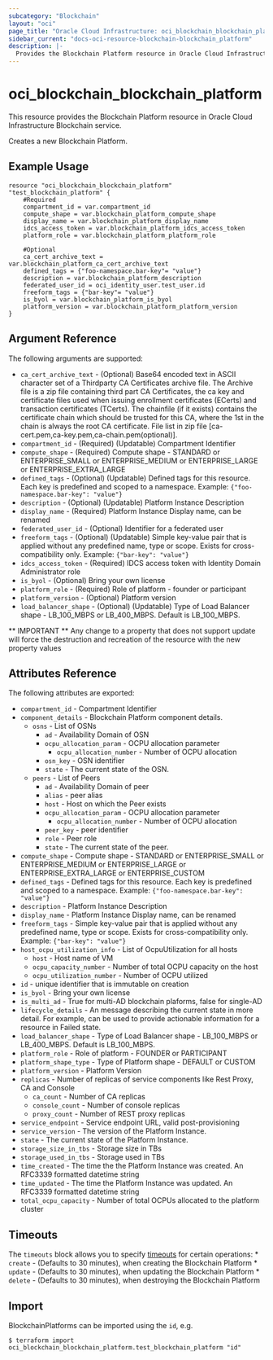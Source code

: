```yaml
---
subcategory: "Blockchain"
layout: "oci"
page_title: "Oracle Cloud Infrastructure: oci_blockchain_blockchain_platform"
sidebar_current: "docs-oci-resource-blockchain-blockchain_platform"
description: |-
  Provides the Blockchain Platform resource in Oracle Cloud Infrastructure Blockchain service
---
```


# oci_blockchain_blockchain_platform
This resource provides the Blockchain Platform resource in Oracle Cloud Infrastructure Blockchain service.

Creates a new Blockchain Platform.


## Example Usage

```hcl
resource "oci_blockchain_blockchain_platform" "test_blockchain_platform" {
	#Required
	compartment_id = var.compartment_id
	compute_shape = var.blockchain_platform_compute_shape
	display_name = var.blockchain_platform_display_name
	idcs_access_token = var.blockchain_platform_idcs_access_token
	platform_role = var.blockchain_platform_platform_role

	#Optional
	ca_cert_archive_text = var.blockchain_platform_ca_cert_archive_text
	defined_tags = {"foo-namespace.bar-key"= "value"}
	description = var.blockchain_platform_description
	federated_user_id = oci_identity_user.test_user.id
	freeform_tags = {"bar-key"= "value"}
	is_byol = var.blockchain_platform_is_byol
	platform_version = var.blockchain_platform_platform_version
}
```

## Argument Reference

The following arguments are supported:

* `ca_cert_archive_text` - (Optional) Base64 encoded text in ASCII character set of a Thirdparty CA Certificates archive file. The Archive file is a zip file containing third part CA Certificates, the ca key and certificate files used when issuing enrollment certificates (ECerts) and transaction certificates (TCerts). The chainfile (if it exists) contains the certificate chain which should be trusted for this CA, where the 1st in the chain is always the root CA certificate. File list in zip file [ca-cert.pem,ca-key.pem,ca-chain.pem(optional)]. 
* `compartment_id` - (Required) (Updatable) Compartment Identifier
* `compute_shape` - (Required) Compute shape - STANDARD or ENTERPRISE_SMALL or ENTERPRISE_MEDIUM or ENTERPRISE_LARGE or ENTERPRISE_EXTRA_LARGE
* `defined_tags` - (Optional) (Updatable) Defined tags for this resource. Each key is predefined and scoped to a namespace. Example: `{"foo-namespace.bar-key": "value"}` 
* `description` - (Optional) (Updatable) Platform Instance Description
* `display_name` - (Required) Platform Instance Display name, can be renamed
* `federated_user_id` - (Optional) Identifier for a federated user
* `freeform_tags` - (Optional) (Updatable) Simple key-value pair that is applied without any predefined name, type or scope. Exists for cross-compatibility only. Example: `{"bar-key": "value"}` 
* `idcs_access_token` - (Required) IDCS access token with Identity Domain Administrator role
* `is_byol` - (Optional) Bring your own license
* `platform_role` - (Required) Role of platform - founder or participant
* `platform_version` - (Optional) Platform version
* `load_balancer_shape` - (Optional) (Updatable) Type of Load Balancer shape - LB_100_MBPS or LB_400_MBPS. Default is LB_100_MBPS.


** IMPORTANT **
Any change to a property that does not support update will force the destruction and recreation of the resource with the new property values

## Attributes Reference

The following attributes are exported:

* `compartment_id` - Compartment Identifier
* `component_details` - Blockchain Platform component details.
	* `osns` - List of OSNs
		* `ad` - Availability Domain of OSN
		* `ocpu_allocation_param` - OCPU allocation parameter
			* `ocpu_allocation_number` - Number of OCPU allocation
		* `osn_key` - OSN identifier
		* `state` - The current state of the OSN.
	* `peers` - List of Peers
		* `ad` - Availability Domain of peer
		* `alias` - peer alias
		* `host` - Host on which the Peer exists
		* `ocpu_allocation_param` - OCPU allocation parameter
			* `ocpu_allocation_number` - Number of OCPU allocation
		* `peer_key` - peer identifier
		* `role` - Peer role
		* `state` - The current state of the peer.
* `compute_shape` - Compute shape - STANDARD or ENTERPRISE_SMALL or ENTERPRISE_MEDIUM or ENTERPRISE_LARGE or ENTERPRISE_EXTRA_LARGE or ENTERPRISE_CUSTOM
* `defined_tags` - Defined tags for this resource. Each key is predefined and scoped to a namespace. Example: `{"foo-namespace.bar-key": "value"}` 
* `description` - Platform Instance Description
* `display_name` - Platform Instance Display name, can be renamed
* `freeform_tags` - Simple key-value pair that is applied without any predefined name, type or scope. Exists for cross-compatibility only. Example: `{"bar-key": "value"}` 
* `host_ocpu_utilization_info` - List of OcpuUtilization for all hosts
	* `host` - Host name of VM
	* `ocpu_capacity_number` - Number of total OCPU capacity on the host
	* `ocpu_utilization_number` - Number of OCPU utilized
* `id` - unique identifier that is immutable on creation
* `is_byol` - Bring your own license
* `is_multi_ad` - True for multi-AD blockchain plaforms, false for single-AD
* `lifecycle_details` - An message describing the current state in more detail. For example, can be used to provide actionable information for a resource in Failed state.
* `load_balancer_shape` - Type of Load Balancer shape - LB_100_MBPS or LB_400_MBPS. Default is LB_100_MBPS.
* `platform_role` - Role of platform - FOUNDER or PARTICIPANT
* `platform_shape_type` - Type of Platform shape - DEFAULT or CUSTOM
* `platform_version` - Platform Version
* `replicas` - Number of replicas of service components like Rest Proxy, CA and Console
	* `ca_count` - Number of CA replicas
	* `console_count` - Number of console replicas
	* `proxy_count` - Number of REST proxy replicas
* `service_endpoint` - Service endpoint URL, valid post-provisioning
* `service_version` - The version of the Platform Instance.
* `state` - The current state of the Platform Instance.
* `storage_size_in_tbs` - Storage size in TBs
* `storage_used_in_tbs` - Storage used in TBs
* `time_created` - The time the the Platform Instance was created. An RFC3339 formatted datetime string
* `time_updated` - The time the Platform Instance was updated. An RFC3339 formatted datetime string
* `total_ocpu_capacity` - Number of total OCPUs allocated to the platform cluster

## Timeouts

The `timeouts` block allows you to specify [timeouts](https://registry.terraform.io/providers/hashicorp/oci/latest/docs/guides/changing_timeouts) for certain operations:
	* `create` - (Defaults to 30 minutes), when creating the Blockchain Platform
	* `update` - (Defaults to 30 minutes), when updating the Blockchain Platform
	* `delete` - (Defaults to 30 minutes), when destroying the Blockchain Platform


## Import

BlockchainPlatforms can be imported using the `id`, e.g.

```
$ terraform import oci_blockchain_blockchain_platform.test_blockchain_platform "id"
```

